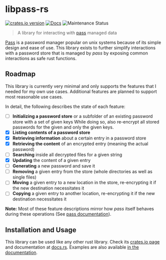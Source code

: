 # libpass-rs

[![crates.io version](https://img.shields.io/crates/v/libpass?style=for-the-badge)](https://crates.io/crates/libpass)
[![Docs](https://img.shields.io/docsrs/libpass?style=for-the-badge)](https://docs.rs/libpass/)
![Maintenance Status](https://img.shields.io/maintenance/yes/2022?style=for-the-badge)

> A library for interacting with [pass](https://www.passwordstore.org/) managed data

[Pass](https://www.passwordstore.org/) is a password manager popular on unix systems because of its simple design
and ease of use.
This library exists to further simplify interactions with a password store that is managed by *pass* by exposing
common interactions as safe rust functions.

## Roadmap

This library is currently very minimal and only supports the features that I needed for my own use cases.
Additional features are planned to support most reasonable use cases.

In detail, the following describes the state of each feature:
- [ ] **Initializing a password store** or a subfolder of an existing password store with a set of given keys
    While doing so, also re-encrypt all stored passwords for the given and only the given keys.
- [x] **Listing contents of a password store**
- [x] **Retrieving information** about a certain entry in a password store
- [x] **Retrieving the content** of an encrypted entry (meaning the actual password)
- [ ] **Searching** inside all decrypted files for a given string
- [x] **Updating** the content of a given entry
- [ ] **Generating** a new password and save it
- [ ] **Removing** a given entry from the store (whole directories as well as single files)
- [ ] **Moving** a given entry to a new location in the store, re-encrypting it if the new destination
  necessitates it
- [ ] **Copying** a given entry to another location, re-encrypting it if the new destination necessitates it

**Note:** Most of these feature descriptions mirror how *pass* itself behaves during these operations
(See [pass documentation](https://git.zx2c4.com/password-store/about/#COMMANDS)).

## Installation and Usage

This library can be used like any other rust library.
Check its [crates.io page](https://crates.io/crates/libpass) and documentation at [docs.rs](https://docs.rs/libpass/).
Examples are also available [in the documentation](https://docs.rs/libpass/).
